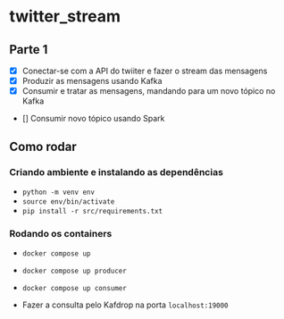 # twitter_stream

## Parte 1
- [X] Conectar-se com a API do twiiter e fazer o stream das mensagens
- [X] Produzir as mensagens usando Kafka
- [X] Consumir e tratar as mensagens, mandando para um novo tópico no Kafka
- [] Consumir novo tópico usando Spark


## Como rodar

### Criando ambiente e instalando as dependências
- ```python -m venv env```
- ```source env/bin/activate```
- ```pip install -r src/requirements.txt```

### Rodando os containers
- ```docker compose up```
- ```docker compose up producer```
- ```docker compose up consumer```

- Fazer a consulta pelo Kafdrop na porta ```localhost:19000```